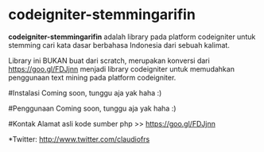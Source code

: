 # codeigniter-stemmingarifin
**codeigniter-stemmingarifin** adalah library pada platform codeigniter untuk stemming cari kata dasar berbahasa Indonesia dari sebuah kalimat.

Library ini BUKAN buat dari scratch, merupakan konversi dari https://goo.gl/FDJjnn menjadi library codeigniter untuk memudahkan penggunaan text mining pada platform codeigniter.

#Instalasi
Coming soon, tunggu aja yak haha :)

#Penggunaan
Coming soon, tunggu aja yak haha :)

#Kontak
Alamat asli kode sumber php >> https://goo.gl/FDJjnn

*Twitter: http://www.twitter.com/claudiofrs

